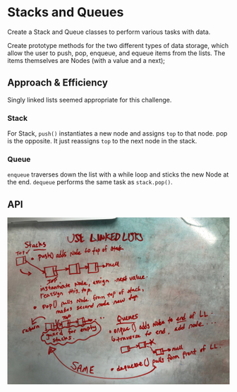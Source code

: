 # Stacks and Queues
<!-- Short summary or background information -->
Create a Stack and Queue classes to perform various tasks with data.

Create prototype methods for the two different types of data storage, which allow the user to push, pop, enqueue, and equeue items from the lists. The items themselves are Nodes (with a value and a next); 



## Approach & Efficiency
<!-- What approach did you take? Why? What is the Big O space/time for this approach? -->
Singly linked lists seemed appropriate for this challenge. 

### Stack
For Stack, `push()` instantiates a new node and assigns `top` to that node. pop is the opposite. It just reassigns `top` to the next node in the stack.

### Queue
`enqueue` traverses down the list with a while loop and sticks the new Node at the end.
`dequeue` performs the same task as `stack.pop()`.

## API
<!-- Description of each method publicly available to your Stack and Queue-->

![](assets/stacks-and-queues.jpeg)